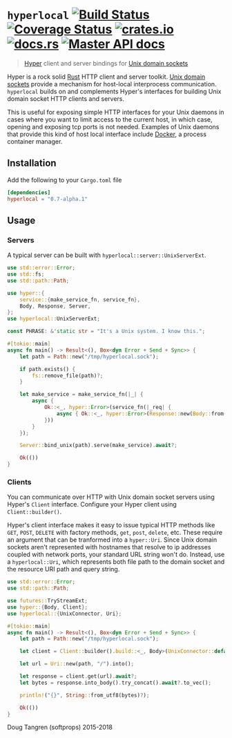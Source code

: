 # `hyperlocal` [![Build Status](https://travis-ci.org/softprops/hyperlocal.svg?branch=master)](https://travis-ci.org/softprops/hyperlocal) [![Coverage Status](https://coveralls.io/repos/github/softprops/hyperlocal/badge.svg)](https://coveralls.io/github/softprops/hyperlocal) [![crates.io](https://img.shields.io/crates/v/hyperlocal.svg)](https://crates.io/crates/hyperlocal) [![docs.rs](https://docs.rs/hyperlocal/badge.svg)](https://docs.rs/hyperlocal) [![Master API docs](https://img.shields.io/badge/docs-master-green.svg)](https://softprops.github.io/hyperlocal)

> [Hyper](https://github.com/hyperium/hyper) client and server bindings for [Unix domain sockets](https://github.com/tokio-rs/tokio/tree/master/tokio-net/src/uds/)

Hyper is a rock solid [Rust](https://www.rust-lang.org/) HTTP client and server toolkit.
[Unix domain sockets](https://en.wikipedia.org/wiki/Unix_domain_socket) provide a mechanism
for host-local interprocess communication. `hyperlocal` builds on and complements Hyper's
interfaces for building Unix domain socket HTTP clients and servers.

This is useful for exposing simple HTTP interfaces for your Unix daemons in cases where you
want to limit access to the current host, in which case, opening and exposing tcp ports is
not needed. Examples of Unix daemons that provide this kind of host local interface include
[Docker](https://docs.docker.com/engine/misc/), a process container manager.


## Installation

Add the following to your `Cargo.toml` file

```toml
[dependencies]
hyperlocal = "0.7-alpha.1"
```

## Usage

### Servers

A typical server can be built with `hyperlocal::server::UnixServerExt`.

```rust
use std::error::Error;
use std::fs;
use std::path::Path;

use hyper::{
    service::{make_service_fn, service_fn},
    Body, Response, Server,
};
use hyperlocal::UnixServerExt;

const PHRASE: &'static str = "It's a Unix system. I know this.";

#[tokio::main]
async fn main() -> Result<(), Box<dyn Error + Send + Sync>> {
    let path = Path::new("/tmp/hyperlocal.sock");

    if path.exists() {
        fs::remove_file(path)?;
    }

    let make_service = make_service_fn(|_| {
        async {
            Ok::<_, hyper::Error>(service_fn(|_req| {
                async { Ok::<_, hyper::Error>(Response::new(Body::from(PHRASE))) }
            }))
        }
    });

    Server::bind_unix(path).serve(make_service).await?;

    Ok(())
}
```

### Clients

You can communicate over HTTP with Unix domain socket servers using Hyper's `Client` interface.
Configure your Hyper client using `Client::builder()`.

Hyper's client interface makes it easy to issue typical HTTP methods like `GET`, `POST`, `DELETE` with factory
methods, `get`, `post`, `delete`, etc. These require an argument that can be tranformed into a `hyper::Uri`.
Since Unix domain sockets aren't represented with hostnames that resolve to ip addresses coupled with network ports,
your standard URL string won't do. Instead, use a `hyperlocal::Uri`, which represents both file path to the domain
socket and the resource URI path and query string.

```rust
use std::error::Error;
use std::path::Path;

use futures::TryStreamExt;
use hyper::{Body, Client};
use hyperlocal::{UnixConnector, Uri};

#[tokio::main]
async fn main() -> Result<(), Box<dyn Error + Send + Sync>> {
    let path = Path::new("/tmp/hyperlocal.sock");

    let client = Client::builder().build::<_, Body>(UnixConnector::default());

    let url = Uri::new(path, "/").into();

    let response = client.get(url).await?;
    let bytes = response.into_body().try_concat().await?.to_vec();

    println!("{}", String::from_utf8(bytes)?);

    Ok(())
}
```

Doug Tangren (softprops) 2015-2018
